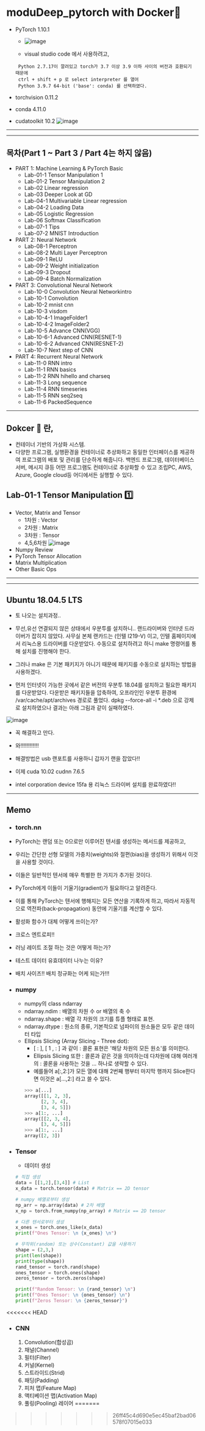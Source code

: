 # moduDeep_pytorch with Docker🐳

- PyTorch 1.10.1
  - ![image](https://user-images.githubusercontent.com/72531381/148143832-2612c922-c05d-4dca-810b-c5e265d5820b.jpeg)
  
  - visual studio code 에서 사용하려고,
  ```
   Python 2.7.17이 깔려있고 torch가 3.7 이상 3.9 이하 사이의 버전과 호환되기 때문에
   ctrl + shift + p 로 select interpreter 를 열어
   Python 3.9.7 64-bit ('base': conda) 를 선택하였다. 
  ```
- torchvision 0.11.2  
- conda 4.11.0

- cudatoolkit 10.2
![image](https://user-images.githubusercontent.com/72531381/148143486-e737860d-d6b3-4fe7-bc62-5c042796ef59.jpeg)



---
---

## 목차(Part 1 ~ Part 3 / Part 4는 하지 않음)
  - PART 1: Machine Learning & PyTorch Basic
    - Lab-01-1 Tensor Manipulation 1
    - Lab-01-2 Tensor Manipulation 2
    - Lab-02 Linear regression
    - Lab-03 Deeper Look at GD
    - Lab-04-1 Multivariable Linear regression
    - Lab-04-2 Loading Data
    - Lab-05 Logistic Regression
    - Lab-06 Softmax Classification
    - Lab-07-1 Tips
    - Lab-07-2 MNIST Introduction
  - PART 2: Neural Network
    - Lab-08-1 Perceptron
    - Lab-08-2 Multi Layer Perceptron
    - Lab-09-1 ReLU
    - Lab-09-2 Weight initialization
    - Lab-09-3 Dropout
    - Lab-09-4 Batch Normalization
  - PART 3: Convolutional Neural Network
    - Lab-10-0 Convolution Neural Networkintro
    - Lab-10-1 Convolution
    - Lab-10-2 mnist cnn
    - Lab-10-3 visdom
    - Lab-10-4-1 ImageFolder1
    - Lab-10-4-2 ImageFolder2
    - Lab-10-5 Advance CNN(VGG)
    - Lab-10-6-1 Advanced CNN(RESNET-1)
    - Lab-10-6-2 Advanced CNN(RESNET-2)
    - Lab-10-7 Next step of CNN
  - PART 4: Recurrent Neural Network
    - Lab-11-0 RNN intro
    - Lab-11-1 RNN basics
    - Lab-11-2 RNN hihello and charseq
    - Lab-11-3 Long sequence
    - Lab-11-4 RNN timeseries
    - Lab-11-5 RNN seq2seq
    - Lab-11-6 PackedSequence
---

## Dokcer 🐳 란,

- 컨테이너 기반의 가상화 시스템.
- 다양한 프로그램, 실행환경을 컨테이너로 추상화하고 동일한 인터페이스를 제공하여 
프로그램의 배포 및 관리를 단순하게 해줍니다. 백엔드 프로그램, 데이터베이스 서버, 메시지 큐등 
어떤 프로그램도 컨테이너로 추상화할 수 있고 조립PC, AWS, Azure, Google cloud등 어디에서든 실행할 수 있다.

## Lab-01-1 Tensor Manipulation 1️⃣

- Vector, Matrix and Tensor
  - 1차원 : Vector
  - 2차원 : Matrix
  - 3차원 : Tensor
  - 4,5,6차원
  ![image](https://user-images.githubusercontent.com/72531381/147435475-b85f293e-204e-4f94-a0cf-400918778a8d.jpg)
- Numpy Review
- PyTorch Tensor Allocation
- Matrix Multiplication
- Other Basic Ops


---
---
## Ubuntu 18.04.5 LTS


- 토 나오는 설치과정..

- 무선,유선 연결되지 않은 상태에서 우분투를 설치하니.. 랜드라이버와 인터넷 드라이버가 잡히지 않았다. 사무실 본체 랜카드는 (인텔 I219-V) 이고, 인텔 홈페이지에서 리눅스용 드라이버를 다운받았다. 수동으로 설치하려고 하니 make 명령어를 통해 설치를 진행해야 한다.

- 그러나 make 은 기본 패키지가 아니기 때문에 패키지를 수동으로 설치하는 방법을 사용하겠다.

- 먼저 인터넷이 가능한 곳에서 같은 버전의 우분투 18.04를 설치하고 필요한 패키지를 다운받았다. 다운받은 패키지들을 압축하여, 오프라인인 우분투 환경에 /var/cache/apt/archives 경로로 풀었다. dpkg --force-all -i *.deb 으로 강제로 설치하였으나 결과는 아래 그림과 같이 실패하였다. 

![image](https://user-images.githubusercontent.com/72531381/147816097-d1e9abe6-2ce5-497a-ab77-9e56dae5feca.jpg)

- 꼭 해결하고 만다.

- 와!!!!!!!!!!!! 
- 해결방법은 usb 랜포트를 사용하니 갑자기 랜을 잡았다!!
- 이제 cuda 10.02 cudnn 7.6.5
- intel corporation device 15fa 용 리눅스 드라이버 설치를 완료하였다!!

---
## Memo
- ### torch.nn
- PyTorch는 랜덤 또는 0으로만 이루어진 텐서를 생성하는 메서드를 제공하고, 
- 우리는 간단한 선형 모델의 가중치(weights)와 절편(bias)을 생성하기 위해서 이것을 사용할 것이다.
- 이들은 일반적인 텐서에 매우 특별한 한 가지가 추가된 것이다.
- PyTorch에게 이들이 기울기(gradient)가 필요하다고 알려준다.
- 이를 통해 PyTorch는 텐서에 행해지는 모든 연산을 기록하게 하고, 따라서 자동적으로 역전파(back-propagation) 동안에 기울기를 계산할 수 있다.

- 활성화 함수가 대체 어떻게 쓰이는가? 
- 크로스 엔트로피!!
- 러닝 레이트 조절 하는 것은 어떻게 하는가?
- 테스트 데이터 유효데이터 나누는 이유?
- 배치 사이즈!! 배치 정규화는 어케 되는가!!!

- ### numpy
  - numpy의 class ndarray
  - ndarray.ndim : 배열의 차원 수 or 배열의 축 수
  - ndarray.shape : 배열 각 차원의 크기를 튜플 형태로 표현.
  - ndarray.dtype : 원소의 종류, 기본적으로 넘파이의 원소들은 모두 같은 데이터 타입
  - Ellipsis Slicing (Array Slicing - Three dot):
    - [ : ], [ 1 , : ] 과 같이 : 콜론 표현은 '해당 차원의 모든 원소'를 의미한다.
    - Ellipsis Slicing 또한 : 콜론과 같은 것을 의미하는데 다차원에 대해 여러개의 : 콜론을 사용하는 것을 ... 하나로 생략할 수 있다.
    - 예를들어 a[:,2:]가 모든 열에 대해 2번째 행부터 마지막 행까지 Slice한다면 이것은 a[...,2:] 라고 쓸 수 있다.
    ```python
    >>> a[...]
    array([[1, 2, 3],
          [2, 3, 4],
          [3, 4, 5]])
    >>> a[1:, ...]
    array([[2, 3, 4],
          [3, 4, 5]])
    >>> a[1:, ...]
    array([2, 3])
    ```

- ### Tensor
  - 데이터 생성
  ```python
  # 직접 생성
  data = [[1,2],[3,4]] # List
  x_data = torch.tensor(data) # Matrix == 2D tensor

  # numpy 배열로부터 생성
  np_arr = np.array(data) # 2차 배열
  x_np = torch.from_numpy(np_array) # Matrix == 2D tensor

  # 다른 텐서로부터 생성
  x_ones = torch.ones_like(x_data)
  print(f"Ones Tensor: \n {x_ones} \n")

  # 무작위(random) 또는 상수(Constant) 값을 사용하기
  shape = (2,3,)
  print(len(shape))
  print(type(shape))
  rand_tensor = torch.rand(shape)
  ones_tensor = torch.ones(shape)
  zeros_tensor = torch.zeros(shape)

  print(f"Random Tensor: \n {rand_tensor} \n")
  print(f"Ones Tensor: \n {ones_tensor} \n")
  print(f"Zeros Tensor: \n {zeros_tensor}")
  ```
<<<<<<< HEAD

- ### CNN
  1. Convolution(합성곱)
  2. 채널(Channel)
  3. 필터(Filter)
  4. 커널(Kernel)
  5. 스트라이드(Strid)
  6. 패딩(Padding)
  7. 피처 맵(Feature Map)
  8. 액티베이션 맵(Activation Map)
  9. 풀링(Pooling) 레이어
=======
>>>>>>> 26ff45c4d690e5ec45baf2bad06578f07015e033
